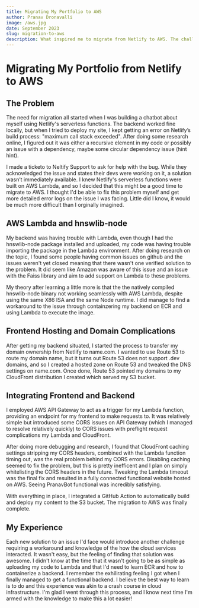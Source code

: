 ```yaml
---
title: Migrating My Portfolio to AWS
author: Pranav Dronavalli
image: /aws.jpg
date: September 2023
slug: migration-to-aws
description: What inspired me to migrate from Netlify to AWS. The challnges I faced including a bug with a seemingly unsupported library in AWS Lambda, as well as everything I learned through the process.
---
```


# Migrating My Portfolio from Netlify to AWS

## The Problem

The need for migration all started when I was building a chatbot about myself using Netlify's serverless functions. The backend worked fine locally, but when I tried to deploy my site, I kept getting an error on Netlify’s build process: "maximum call stack exceeded". After doing some research online, I figured out it was either a recursive element in my code or possibly an issue with a dependency, maybe some circular dependency issue (hint hint).

I made a ticketo to Neltify Support to ask for help with the bug. While they acknowledged the issue and states their devs were working on it, a solution wasn’t immediately available. I knew Netlify's serverless functions were built on AWS Lambda, and so I decided that this might be a good time to migrate to AWS. I thought I'd be able to fix this problem myself and get more detailed error logs on the issue I was facing. Little did I know, it would be much more difficult than I orginally imagined.

## AWS Lambda and hnswlib-node

My backend was having trouble with Lambda, even though I had the hnswlib-node package installed and uploaded, my code was having trouble importing the package in the Lambda environment. After doing research on the topic, I found some people having common issues on github and the issues weren't yet closed meaning that there wasn't one verified solution to the problem. It did seem like Amazon was aware of this issue and an issue with the Faiss library and aim to add support on Lambda to these problems. 

My theory after learning a little more is that the the natively compiled hnswlib-node binary not working seamlessly with AWS Lambda, despite using the same X86 ISA and the same Node runtime. I did manage to find a workaround to the issue through containzering my backend on ECR and using Lambda to execute the image. 


## Frontend Hosting and Domain Complications

After getting my backend situated, I started the process to transfer my domain ownership from Netlify to name.com. I wanted to use Route 53 to route my domain name, but it turns out Route 53 does not support .dev domains, and so I created a hosted zone on Route 53 and tweaked the DNS settings on name.com. Once done, Route 53 pointed my domains to my CloudFront distribution I created which served my S3 bucket.

## Integrating Frontend and Backend

I employed AWS API Gateway to act as a trigger for my Lambda function, providing an endpoint for my frontend to make requests to. It was relatively simple but introduced some CORS issues on API Gateway (which I managed to resolve relatively quickly) to CORS issues with preflight request complications my Lambda and CloudFront.

After doing more debugging and research, I found that CloudFront caching settings stripping my CORS headers, combined with the Lambda function timing out, was the real problem behind my CORS errors. Disabling caching seemed to fix the problem, but this is pretty inefficent and I plan on simply whitelisting the CORS headers in the future. Tweaking the Lambda timeout was the final fix and resulted in a fully connected functional website hosted on AWS. Seeing PranavBot functional was incredibly satisfying. 

With everything in place, I integrated a GitHub Action to automatically build and deploy my content to the S3 bucket. The migration to AWS was finally complete.

## My Experience

Each new solution to an issue I'd face would introduce another challenge requiring a workaround and knowledge of the how the cloud services interacted. It wasn't easy, but the feeling of finding that solution was awesome. I didn't know at the time that it wasn't going to be as simple as uploading my code to Lambda and that I'd need to learn ECR and how to containerize a backend. I remember the exhilirating feeling I got when I finally managed to get a functional backend. I believe the best way to learn is to do and this experience was akin to a crash course in cloud infrastructure. I'm glad I went through this process, and I know next time I'm armed with the knowledge to make this a lot easier!
